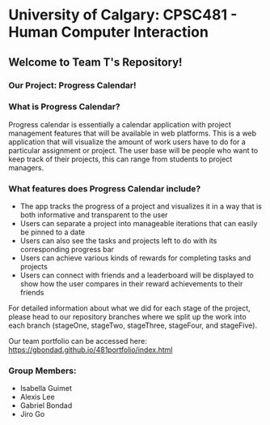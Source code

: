# University of Calgary: CPSC481 - Human Computer Interaction

## Welcome to Team T's Repository!

### Our Project: Progress Calendar!

### What is Progress Calendar?

Progress calendar is essentially a calendar application with project management features that will be available in web platforms. This is a web application that will visualize the amount of work users have to do for a particular assignment or project. The user base will be people who want to keep track of their projects, this can range from students to project managers.

### What features does Progress Calendar include?
- The app tracks the progress of a project and visualizes it in a way that is both informative and transparent to the user
- Users can separate a project into manageable iterations that can easily be pinned to a date
- Users can also see the tasks and projects left to do with its corresponding progress bar
- Users can achieve various kinds of rewards for completing tasks and projects 
- Users can connect with friends and a leaderboard will be displayed to show how the user compares in their reward achievements to their friends

For detailed information about what we did for each stage of the project, please head to our repository branches where we split up the work into each branch (stageOne, stageTwo, stageThree, stageFour, and stageFive).

Our team portfolio can be accessed here: https://gbondad.github.io/481portfolio/index.html

### Group Members:
- Isabella Guimet
- Alexis Lee
- Gabriel Bondad
- Jiro Go
